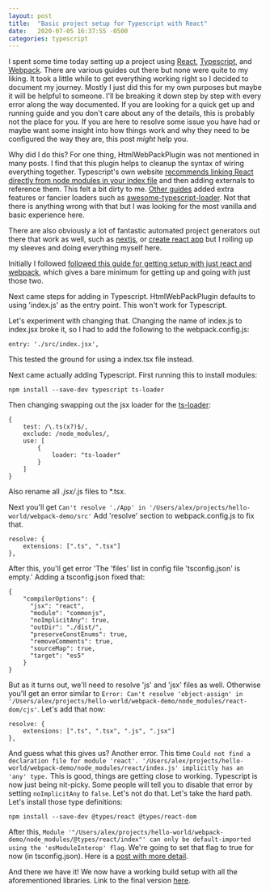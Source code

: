 ```yaml
---
layout: post
title:  "Basic project setup for Typescript with React"
date:   2020-07-05 16:37:55 -0500
categories: typescript
---
```


I spent some time today setting up a project using [React](https://reactjs.org/), [Typescript](https://www.typescriptlang.org/), and [Webpack](http://webpack.github.io/).  There are various guides out there but none were quite to my liking.  It took a little while to get everything working right so I decided to document my journey.  Mostly I just did this for my own purposes but maybe it will be helpful to someone.  I'll be breaking it down step by step with every error along the way documented.  If you are looking for a quick get up and running guide and you don't care about any of the details, this is probably not the place for you.  If you are here to resolve some issue you have had or maybe want some insight into how things work and why they need to be configured the way they are, this post *might* help you.

Why did I do this?  For one thing, HtmlWebPackPlugin was not mentioned in many posts. I find that this plugin helps to cleanup the syntax of wiring everything together.  Typescript's own website [recommends linking React directly from node modules in your index file](https://www.typescriptlang.org/docs/handbook/react-&-webpack.html) and then adding externals to reference them.  This felt a bit dirty to me.  [Other guides](https://www.smashingmagazine.com/2020/05/typescript-modern-react-projects-webpack-babel/) added extra features or fancier loaders such as [awesome-typescript-loader](https://www.npmjs.com/package/awesome-typescript-loader).  Not that there is anything wrong with that but I was looking for the most vanilla and basic experience here.

There are also obviously a lot of fantastic automated project generators out there that work as well, such as [nextjs](https://nextjs.org/), or [create react app](https://create-react-app.dev/) but I rolling up my sleeves and doing everything myself here.

Initially I followed [followed this guide for getting setup with just react and webpack](https://www.valentinog.com/blog/babel/), which gives a bare minimum for getting up and going with just those two.

Next came steps for adding in Typescript.  HtmlWebPackPlugin defaults to using 'index.js' as the entry point.  This won't work for Typescript.

Let's experiment with changing that.  Changing the name of index.js to index.jsx broke it, so I had to add the following to the webpack.config.js:

    entry: './src/index.jsx',
    

This tested the ground for using a index.tsx file instead.  

Next came actually adding Typescript.  First running this to install modules:

    npm install --save-dev typescript ts-loader

Then changing swapping out the jsx loader for the [ts-loader](https://github.com/TypeStrong/ts-loader):

    {
        test: /\.ts(x?)$/,
        exclude: /node_modules/,
        use: [
            {
                loader: "ts-loader"
            }
        ]
    }

Also rename all *.jsx/*.js files to *.tsx.

Next you'll get `Can't resolve './App' in '/Users/alex/projects/hello-world/webpack-demo/src'` Add 'resolve' section to webpack.config.js to fix that.

    resolve: {
        extensions: [".ts", ".tsx"]
    },

After this, you'll get error 'The 'files' list in config file 'tsconfig.json' is empty.'  Adding a tsconfig.json fixed that:

    {
        "compilerOptions": {
          "jsx": "react",
          "module": "commonjs",
          "noImplicitAny": true,
          "outDir": "./dist/",
          "preserveConstEnums": true,
          "removeComments": true,
          "sourceMap": true,
          "target": "es5"
        }
    }

But as it turns out, we'll need to resolve 'js' and 'jsx' files as well.  Otherwise you'll get an error similar to `Error: Can't resolve 'object-assign' in '/Users/alex/projects/hello-world/webpack-demo/node_modules/react-dom/cjs'`.  Let's add that now:

    resolve: {
        extensions: [".ts", ".tsx", ".js", ".jsx"]
    },

And guess what this gives us?  Another error.  This time `Could not find a declaration file for module 'react'. '/Users/alex/projects/hello-world/webpack-demo/node_modules/react/index.js' implicitly has an 'any' type.`  This is good, things are getting close to working.  Typescript is now just being nit-picky.  Some people will tell you to disable that error by setting `noImplicitAny` to `false`.  Let's not do that.  Let's take the hard path.   Let's install those type definitions:

    npm install --save-dev @types/react @types/react-dom
    
After this,  `Module '"/Users/alex/projects/hello-world/webpack-demo/node_modules/@types/react/index"' can only be default-imported using the 'esModuleInterop' flag`.  We're going to set that flag to true for now (in tsconfig.json).  Here is a [post with more detail](https://stackoverflow.com/questions/56238356/understanding-esmoduleinterop-in-tsconfig-file).

And there we have it!  We now have a working build setup with all the aforementioned libraries.  Link to the final version [here](https://github.com/ajkovar/webpack-ts-react).
